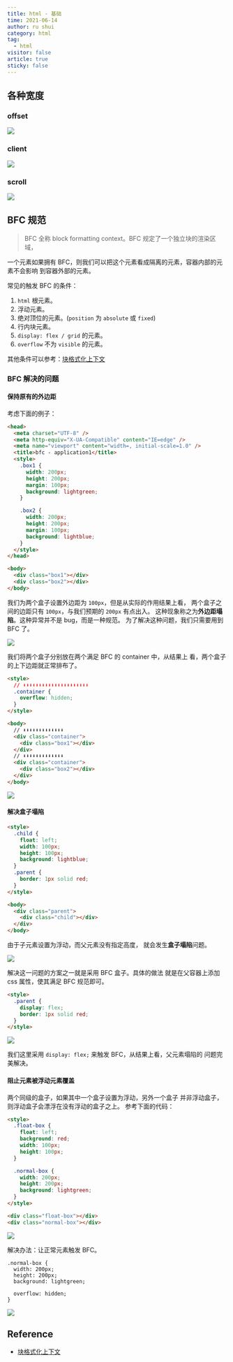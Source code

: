 ```yaml
---
title: html - 基础
time: 2021-06-14
author: ru shui
category: html
tag:
  - html
visitor: false
article: true
sticky: false
---
```


## 各种宽度

### offset

![](./images/2021-06-14-19-56-20.png)

### client

![](./images/2021-06-14-19-56-38.png)

### scroll

![](./images/2021-06-14-19-57-02.png)

## BFC 规范

> BFC 全称 block formatting context。BFC 规定了一个独立块的渲染区域，

一个元素如果拥有 BFC，则我们可以把这个元素看成隔离的元素，容器内部的元素不会影响
到容器外部的元素。

常见的触发 BFC 的条件：

1. `html` 根元素。
2. 浮动元素。
3. 绝对顶位的元素。(`position` 为 `absolute` 或 `fixed`)
4. 行内块元素。
5. `display: flex / grid` 的元素。
6. `overflow` 不为 `visible` 的元素。

其他条件可以参考：[块格式化上下文](https://developer.mozilla.org/zh-CN/docs/Web/Guide/CSS/Block_formatting_context)

### BFC 解决的问题

#### 保持原有的外边距

考虑下面的例子：

```html
<head>
  <meta charset="UTF-8" />
  <meta http-equiv="X-UA-Compatible" content="IE=edge" />
  <meta name="viewport" content="width=, initial-scale=1.0" />
  <title>bfc - application1</title>
  <style>
    .box1 {
      width: 200px;
      height: 200px;
      margin: 100px;
      background: lightgreen;
    }

    .box2 {
      width: 200px;
      height: 200px;
      margin: 100px;
      background: lightblue;
    }
  </style>
</head>

<body>
  <div class="box1"></div>
  <div class="box2"></div>
</body>
```

我们为两个盒子设置外边距为 `100px`，但是从实际的作用结果上看，
两个盒子之间的边距只有 `100px`，与我们预期的 `200px` 有点出入。
这种现象称之为**外边距塌陷**。这种异常并不是 bug，而是一种规范。
为了解决这种问题，我们只需要用到 BFC 了。

![](./images/2021-06-30-17-14-04.png)

我们将两个盒子分别放在两个满足 BFC 的 container 中，从结果上
看，两个盒子的上下边距就正常排布了。

```html
<style>
  // ⬇⬇⬇⬇⬇⬇⬇⬇⬇⬇⬇⬇⬇⬇⬇⬇⬇⬇⬇⬇⬇
  .container {
    overflow: hidden;
  }
</style>

<body>
  // ⬇⬇⬇⬇⬇⬇⬇⬇⬇⬇⬇⬇⬇
  <div class="container">
    <div class="box1"></div>
  </div>
  // ⬇⬇⬇⬇⬇⬇⬇⬇⬇⬇⬇⬇⬇
  <div class="container">
    <div class="box2"></div>
  </div>
</body>
```

![](./images/2021-06-30-17-20-08.png)

#### 解决盒子塌陷

```html
<style>
  .child {
    float: left;
    width: 100px;
    height: 100px;
    background: lightblue;
  }
  .parent {
    border: 1px solid red;
  }
</style>

<body>
  <div class="parent">
    <div class="child"></div>
  </div>
</body>
```

由于子元素设置为浮动，而父元素没有指定高度，
就会发生**盒子塌陷**问题。

![](./images/2021-07-02-00-15-37.png)

解决这一问题的方案之一就是采用 BFC 盒子。具体的做法
就是在父容器上添加 css 属性，使其满足 BFC 规范即可。

```html
<style>
  .parent {
    display: flex;
    border: 1px solid red;
  }
</style>
```

![](./images/2021-07-02-00-16-26.png)

我们这里采用 `display: flex;` 来触发 BFC，从结果上看，父元素塌陷的
问题完美解决。

#### 阻止元素被浮动元素覆盖

两个同级的盒子，如果其中一个盒子设置为浮动，另外一个盒子
并非浮动盒子，则浮动盒子会漂浮在没有浮动的盒子之上。
参考下面的代码：

```html
<style>
  .float-box {
    float: left;
    background: red;
    width: 100px;
    height: 100px;
  }

  .normal-box {
    width: 200px;
    height: 200px;
    background: lightgreen;
  }
</style>

<div class="float-box"></div>
<div class="normal-box"></div>
```

![](./images/2021-07-02-00-24-51.png)

解决办法：让正常元素触发 BFC。

```html{6}
.normal-box {
  width: 200px;
  height: 200px;
  background: lightgreen;

  overflow: hidden;
}
```

![](./images/2021-07-02-00-26-28.png)

## Reference

- [块格式化上下文](https://developer.mozilla.org/zh-CN/docs/Web/Guide/CSS/Block_formatting_context)
